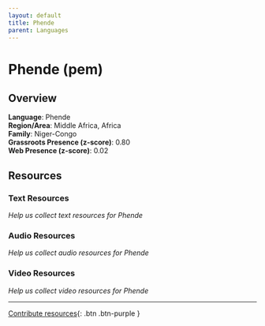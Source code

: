 ```yaml
---
layout: default
title: Phende
parent: Languages
---
```


# Phende (pem)

## Overview

**Language**: Phende  
**Region/Area**: Middle Africa, Africa  
**Family**: Niger-Congo  
**Grassroots Presence (z-score)**: 0.80  
**Web Presence (z-score)**: 0.02  

## Resources

### Text Resources
*Help us collect text resources for Phende*

### Audio Resources
*Help us collect audio resources for Phende*

### Video Resources
*Help us collect video resources for Phende*

---

[Contribute resources](https://forms.office.com/e/1SfLJx3u1r){: .btn .btn-purple }
